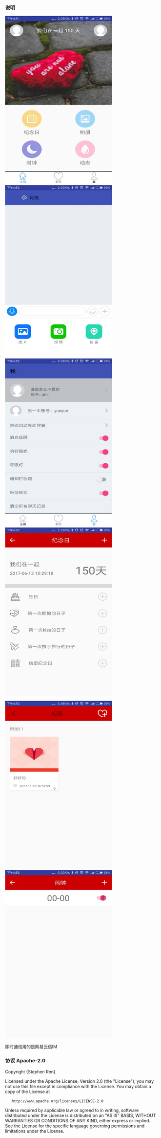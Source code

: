 ### 说明

<img src="screenshots/frontpage.jpg" width="350px" height="550px"/> <img src="screenshots/chat.jpg" width="350px" height="550px"/>

<img src="screenshots/profile.jpg" width="350px" height="550px"/> <img src="screenshots/anniversary.jpg" width="350px" height="550px"/>

<img src="screenshots/galary.jpg" width="350px" height="550px"/> <img src="screenshots/clock.jpg" width="350px" height="550px"/>

即时通信用的是网易云信IM

### 协议 Apache-2.0

Copyright {Stephen Ren}

   Licensed under the Apache License, Version 2.0 (the "License");
   you may not use this file except in compliance with the License.
   You may obtain a copy of the License at

       http://www.apache.org/licenses/LICENSE-2.0

   Unless required by applicable law or agreed to in writing, software
   distributed under the License is distributed on an "AS IS" BASIS,
   WITHOUT WARRANTIES OR CONDITIONS OF ANY KIND, either express or implied.
   See the License for the specific language governing permissions and
   limitations under the License.